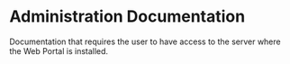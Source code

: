 # Administration Documentation
Documentation that requires the user to have access to the server where the Web Portal is installed.
